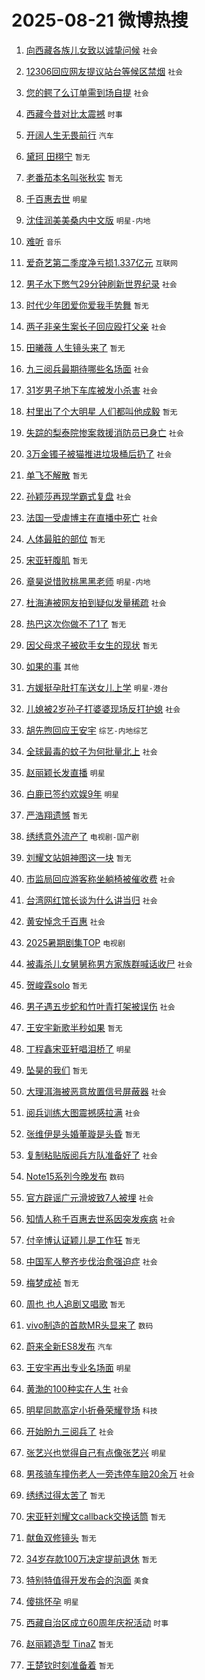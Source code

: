 # 2025-08-21 微博热搜 
1. [向西藏各族儿女致以诚挚问候](https://m.weibo.cn/search?containerid=100103type%3D1%26t%3D10%26q%3D%23%E5%90%91%E8%A5%BF%E8%97%8F%E5%90%84%E6%97%8F%E5%84%BF%E5%A5%B3%E8%87%B4%E4%BB%A5%E8%AF%9A%E6%8C%9A%E9%97%AE%E5%80%99%23&stream_entry_id=51&isnewpage=1&extparam=seat%3D1%26pos%3D0%26filter_type%3Drealtimehot%26stream_entry_id%3D51%26c_type%3D51%26dgr%3D0%26q%3D%2523%25E5%2590%2591%25E8%25A5%25BF%25E8%2597%258F%25E5%2590%2584%25E6%2597%258F%25E5%2584%25BF%25E5%25A5%25B3%25E8%2587%25B4%25E4%25BB%25A5%25E8%25AF%259A%25E6%258C%259A%25E9%2597%25AE%25E5%2580%2599%2523%26cate%3D10103%26display_time%3D1755717342%26pre_seqid%3D17557173420300227986848) `社会` 

2. [12306回应网友提议站台等候区禁烟](https://m.weibo.cn/search?containerid=100103type%3D1%26t%3D10%26q%3D%2312306%E5%9B%9E%E5%BA%94%E7%BD%91%E5%8F%8B%E6%8F%90%E8%AE%AE%E7%AB%99%E5%8F%B0%E7%AD%89%E5%80%99%E5%8C%BA%E7%A6%81%E7%83%9F%23&stream_entry_id=31&isnewpage=1&extparam=seat%3D1%26filter_type%3Drealtimehot%26q%3D%252312306%25E5%259B%259E%25E5%25BA%2594%25E7%25BD%2591%25E5%258F%258B%25E6%258F%2590%25E8%25AE%25AE%25E7%25AB%2599%25E5%258F%25B0%25E7%25AD%2589%25E5%2580%2599%25E5%258C%25BA%25E7%25A6%2581%25E7%2583%259F%2523%26c_type%3D31%26dgr%3D0%26cate%3D5001%26band_rank%3D1%26stream_entry_id%3D31%26flag%3D0%26lcate%3D5001%26realpos%3D1%26pos%3D0%26display_time%3D1755717342%26pre_seqid%3D17557173420300227986848) `社会` 

3. [您的鳄了么订单需到场自提](https://m.weibo.cn/search?containerid=100103type%3D1%26t%3D10%26q%3D%23%E6%82%A8%E7%9A%84%E9%B3%84%E4%BA%86%E4%B9%88%E8%AE%A2%E5%8D%95%E9%9C%80%E5%88%B0%E5%9C%BA%E8%87%AA%E6%8F%90%23&stream_entry_id=31&isnewpage=1&extparam=seat%3D1%26filter_type%3Drealtimehot%26q%3D%2523%25E6%2582%25A8%25E7%259A%2584%25E9%25B3%2584%25E4%25BA%2586%25E4%25B9%2588%25E8%25AE%25A2%25E5%258D%2595%25E9%259C%2580%25E5%2588%25B0%25E5%259C%25BA%25E8%2587%25AA%25E6%258F%2590%2523%26c_type%3D31%26dgr%3D0%26cate%3D5001%26band_rank%3D2%26stream_entry_id%3D31%26flag%3D0%26lcate%3D5001%26realpos%3D2%26pos%3D1%26display_time%3D1755717342%26pre_seqid%3D17557173420300227986848) `社会` 

4. [西藏今昔对比太震撼](https://m.weibo.cn/search?containerid=100103type%3D1%26t%3D10%26q%3D%23%E8%A5%BF%E8%97%8F%E4%BB%8A%E6%98%94%E5%AF%B9%E6%AF%94%E5%A4%AA%E9%9C%87%E6%92%BC%23&stream_entry_id=31&isnewpage=1&extparam=seat%3D1%26filter_type%3Drealtimehot%26q%3D%2523%25E8%25A5%25BF%25E8%2597%258F%25E4%25BB%258A%25E6%2598%2594%25E5%25AF%25B9%25E6%25AF%2594%25E5%25A4%25AA%25E9%259C%2587%25E6%2592%25BC%2523%26c_type%3D31%26dgr%3D0%26cate%3D5001%26band_rank%3D3%26stream_entry_id%3D31%26flag%3D0%26lcate%3D5001%26realpos%3D3%26pos%3D2%26display_time%3D1755717342%26pre_seqid%3D17557173420300227986848) `时事` 

5. [开阔人生无畏前行](https://m.weibo.cn/search?containerid=100103type%3D1%26t%3D10%26q%3D%23%E5%BC%80%E9%98%94%E4%BA%BA%E7%94%9F%E6%97%A0%E7%95%8F%E5%89%8D%E8%A1%8C%23&stream_entry_id=31&isnewpage=1&extparam=seat%3D1%26filter_type%3Drealtimehot%26q%3D%2523%25E5%25BC%2580%25E9%2598%2594%25E4%25BA%25BA%25E7%2594%259F%25E6%2597%25A0%25E7%2595%258F%25E5%2589%258D%25E8%25A1%258C%2523%26c_type%3D31%26dgr%3D0%26adid%3D297500%26cate%3D5001%26band_rank%3D4%26stream_entry_id%3D31%26pos%3D3%26is_ad_pos%3D1%26topic_ad%3D1%26lcate%3D5001%26display_time%3D1755717342%26pre_seqid%3D17557173420300227986848) `汽车` 

6. [黛珂 田栩宁](https://m.weibo.cn/search?containerid=100103type%3D1%26t%3D10%26q%3D%E9%BB%9B%E7%8F%82+%E7%94%B0%E6%A0%A9%E5%AE%81&stream_entry_id=31&isnewpage=1&extparam=seat%3D1%26filter_type%3Drealtimehot%26q%3D%25E9%25BB%259B%25E7%258F%2582%2520%25E7%2594%25B0%25E6%25A0%25A9%25E5%25AE%2581%26c_type%3D31%26dgr%3D0%26cate%3D5001%26band_rank%3D4%26stream_entry_id%3D31%26flag%3D16%26lcate%3D5001%26realpos%3D4%26pos%3D4%26display_time%3D1755717342%26pre_seqid%3D17557173420300227986848) `暂无` 

7. [老番茄本名叫张秋实](https://m.weibo.cn/search?containerid=100103type%3D1%26t%3D10%26q%3D%E8%80%81%E7%95%AA%E8%8C%84%E6%9C%AC%E5%90%8D%E5%8F%AB%E5%BC%A0%E7%A7%8B%E5%AE%9E&stream_entry_id=31&isnewpage=1&extparam=seat%3D1%26filter_type%3Drealtimehot%26q%3D%25E8%2580%2581%25E7%2595%25AA%25E8%258C%2584%25E6%259C%25AC%25E5%2590%258D%25E5%258F%25AB%25E5%25BC%25A0%25E7%25A7%258B%25E5%25AE%259E%26c_type%3D31%26dgr%3D0%26cate%3D5001%26band_rank%3D5%26stream_entry_id%3D31%26flag%3D0%26lcate%3D5001%26realpos%3D5%26pos%3D5%26display_time%3D1755717342%26pre_seqid%3D17557173420300227986848) `暂无` 

8. [千百惠去世](https://m.weibo.cn/search?containerid=100103type%3D1%26t%3D10%26q%3D%23%E5%8D%83%E7%99%BE%E6%83%A0%E5%8E%BB%E4%B8%96%23&stream_entry_id=31&isnewpage=1&extparam=seat%3D1%26filter_type%3Drealtimehot%26q%3D%2523%25E5%258D%2583%25E7%2599%25BE%25E6%2583%25A0%25E5%258E%25BB%25E4%25B8%2596%2523%26c_type%3D31%26dgr%3D0%26cate%3D5001%26band_rank%3D6%26stream_entry_id%3D31%26flag%3D2%26lcate%3D5001%26realpos%3D6%26pos%3D6%26display_time%3D1755717342%26pre_seqid%3D17557173420300227986848) `明星` 

9. [沈佳润美美桑内中文版](https://m.weibo.cn/search?containerid=100103type%3D1%26t%3D10%26q%3D%23%E6%B2%88%E4%BD%B3%E6%B6%A6%E7%BE%8E%E7%BE%8E%E6%A1%91%E5%86%85%E4%B8%AD%E6%96%87%E7%89%88%23&stream_entry_id=31&isnewpage=1&extparam=seat%3D1%26filter_type%3Drealtimehot%26q%3D%2523%25E6%25B2%2588%25E4%25BD%25B3%25E6%25B6%25A6%25E7%25BE%258E%25E7%25BE%258E%25E6%25A1%2591%25E5%2586%2585%25E4%25B8%25AD%25E6%2596%2587%25E7%2589%2588%2523%26c_type%3D31%26dgr%3D0%26cate%3D5001%26band_rank%3D7%26stream_entry_id%3D31%26flag%3D0%26lcate%3D5001%26realpos%3D7%26pos%3D7%26display_time%3D1755717342%26pre_seqid%3D17557173420300227986848) `明星-内地` 

10. [难听](https://m.weibo.cn/search?containerid=100103type%3D1%26t%3D10%26q%3D%E9%9A%BE%E5%90%AC&stream_entry_id=31&isnewpage=1&extparam=seat%3D1%26filter_type%3Drealtimehot%26q%3D%25E9%259A%25BE%25E5%2590%25AC%26c_type%3D31%26dgr%3D0%26cate%3D5001%26band_rank%3D8%26stream_entry_id%3D31%26flag%3D2%26lcate%3D5001%26realpos%3D8%26pos%3D8%26display_time%3D1755717342%26pre_seqid%3D17557173420300227986848) `音乐` 

11. [爱奇艺第二季度净亏损1.337亿元](https://m.weibo.cn/search?containerid=100103type%3D1%26t%3D10%26q%3D%23%E7%88%B1%E5%A5%87%E8%89%BA%E7%AC%AC%E4%BA%8C%E5%AD%A3%E5%BA%A6%E5%87%80%E4%BA%8F%E6%8D%9F1.337%E4%BA%BF%E5%85%83%23&stream_entry_id=31&isnewpage=1&extparam=seat%3D1%26filter_type%3Drealtimehot%26q%3D%2523%25E7%2588%25B1%25E5%25A5%2587%25E8%2589%25BA%25E7%25AC%25AC%25E4%25BA%258C%25E5%25AD%25A3%25E5%25BA%25A6%25E5%2587%2580%25E4%25BA%258F%25E6%258D%259F1.337%25E4%25BA%25BF%25E5%2585%2583%2523%26c_type%3D31%26dgr%3D0%26cate%3D5001%26band_rank%3D9%26stream_entry_id%3D31%26flag%3D0%26lcate%3D5001%26realpos%3D9%26pos%3D9%26display_time%3D1755717342%26pre_seqid%3D17557173420300227986848) `互联网` 

12. [男子水下憋气29分钟刷新世界纪录](https://m.weibo.cn/search?containerid=100103type%3D1%26t%3D10%26q%3D%23%E7%94%B7%E5%AD%90%E6%B0%B4%E4%B8%8B%E6%86%8B%E6%B0%9429%E5%88%86%E9%92%9F%E5%88%B7%E6%96%B0%E4%B8%96%E7%95%8C%E7%BA%AA%E5%BD%95%23&stream_entry_id=31&isnewpage=1&extparam=seat%3D1%26filter_type%3Drealtimehot%26q%3D%2523%25E7%2594%25B7%25E5%25AD%2590%25E6%25B0%25B4%25E4%25B8%258B%25E6%2586%258B%25E6%25B0%259429%25E5%2588%2586%25E9%2592%259F%25E5%2588%25B7%25E6%2596%25B0%25E4%25B8%2596%25E7%2595%258C%25E7%25BA%25AA%25E5%25BD%2595%2523%26c_type%3D31%26dgr%3D0%26cate%3D5001%26band_rank%3D10%26stream_entry_id%3D31%26flag%3D0%26lcate%3D5001%26realpos%3D10%26pos%3D10%26display_time%3D1755717342%26pre_seqid%3D17557173420300227986848) `社会` 

13. [时代少年团爱你爱我手势舞](https://m.weibo.cn/search?containerid=100103type%3D1%26t%3D10%26q%3D%23%E6%97%B6%E4%BB%A3%E5%B0%91%E5%B9%B4%E5%9B%A2%E7%88%B1%E4%BD%A0%E7%88%B1%E6%88%91%E6%89%8B%E5%8A%BF%E8%88%9E%23&stream_entry_id=31&isnewpage=1&extparam=seat%3D1%26filter_type%3Drealtimehot%26q%3D%2523%25E6%2597%25B6%25E4%25BB%25A3%25E5%25B0%2591%25E5%25B9%25B4%25E5%259B%25A2%25E7%2588%25B1%25E4%25BD%25A0%25E7%2588%25B1%25E6%2588%2591%25E6%2589%258B%25E5%258A%25BF%25E8%2588%259E%2523%26c_type%3D31%26dgr%3D0%26cate%3D5001%26band_rank%3D11%26stream_entry_id%3D31%26flag%3D0%26lcate%3D5001%26realpos%3D11%26pos%3D11%26display_time%3D1755717342%26pre_seqid%3D17557173420300227986848) `暂无` 

14. [两子非亲生案长子回应殴打父亲](https://m.weibo.cn/search?containerid=100103type%3D1%26t%3D10%26q%3D%23%E4%B8%A4%E5%AD%90%E9%9D%9E%E4%BA%B2%E7%94%9F%E6%A1%88%E9%95%BF%E5%AD%90%E5%9B%9E%E5%BA%94%E6%AE%B4%E6%89%93%E7%88%B6%E4%BA%B2%23&stream_entry_id=31&isnewpage=1&extparam=seat%3D1%26filter_type%3Drealtimehot%26q%3D%2523%25E4%25B8%25A4%25E5%25AD%2590%25E9%259D%259E%25E4%25BA%25B2%25E7%2594%259F%25E6%25A1%2588%25E9%2595%25BF%25E5%25AD%2590%25E5%259B%259E%25E5%25BA%2594%25E6%25AE%25B4%25E6%2589%2593%25E7%2588%25B6%25E4%25BA%25B2%2523%26c_type%3D31%26dgr%3D0%26cate%3D5001%26band_rank%3D12%26stream_entry_id%3D31%26flag%3D0%26lcate%3D5001%26realpos%3D12%26pos%3D12%26display_time%3D1755717342%26pre_seqid%3D17557173420300227986848) `社会` 

15. [田曦薇 人生镜头来了](https://m.weibo.cn/search?containerid=100103type%3D1%26t%3D10%26q%3D%E7%94%B0%E6%9B%A6%E8%96%87+%E4%BA%BA%E7%94%9F%E9%95%9C%E5%A4%B4%E6%9D%A5%E4%BA%86&stream_entry_id=31&isnewpage=1&extparam=seat%3D1%26filter_type%3Drealtimehot%26q%3D%25E7%2594%25B0%25E6%259B%25A6%25E8%2596%2587%2520%25E4%25BA%25BA%25E7%2594%259F%25E9%2595%259C%25E5%25A4%25B4%25E6%259D%25A5%25E4%25BA%2586%26c_type%3D31%26dgr%3D0%26cate%3D5001%26band_rank%3D13%26stream_entry_id%3D31%26flag%3D0%26lcate%3D5001%26realpos%3D13%26pos%3D13%26display_time%3D1755717342%26pre_seqid%3D17557173420300227986848) `暂无` 

16. [九三阅兵最期待哪些名场面](https://m.weibo.cn/search?containerid=100103type%3D1%26t%3D10%26q%3D%23%E4%B9%9D%E4%B8%89%E9%98%85%E5%85%B5%E6%9C%80%E6%9C%9F%E5%BE%85%E5%93%AA%E4%BA%9B%E5%90%8D%E5%9C%BA%E9%9D%A2%23&stream_entry_id=31&isnewpage=1&extparam=seat%3D1%26filter_type%3Drealtimehot%26q%3D%2523%25E4%25B9%259D%25E4%25B8%2589%25E9%2598%2585%25E5%2585%25B5%25E6%259C%2580%25E6%259C%259F%25E5%25BE%2585%25E5%2593%25AA%25E4%25BA%259B%25E5%2590%258D%25E5%259C%25BA%25E9%259D%25A2%2523%26c_type%3D31%26dgr%3D0%26cate%3D5001%26band_rank%3D14%26stream_entry_id%3D31%26flag%3D1%26lcate%3D5001%26realpos%3D14%26pos%3D14%26display_time%3D1755717342%26pre_seqid%3D17557173420300227986848) `社会` 

17. [31岁男子地下车库被发小杀害](https://m.weibo.cn/search?containerid=100103type%3D1%26t%3D10%26q%3D%2331%E5%B2%81%E7%94%B7%E5%AD%90%E5%9C%B0%E4%B8%8B%E8%BD%A6%E5%BA%93%E8%A2%AB%E5%8F%91%E5%B0%8F%E6%9D%80%E5%AE%B3%23&stream_entry_id=31&isnewpage=1&extparam=seat%3D1%26filter_type%3Drealtimehot%26q%3D%252331%25E5%25B2%2581%25E7%2594%25B7%25E5%25AD%2590%25E5%259C%25B0%25E4%25B8%258B%25E8%25BD%25A6%25E5%25BA%2593%25E8%25A2%25AB%25E5%258F%2591%25E5%25B0%258F%25E6%259D%2580%25E5%25AE%25B3%2523%26c_type%3D31%26dgr%3D0%26cate%3D5001%26band_rank%3D15%26stream_entry_id%3D31%26flag%3D0%26lcate%3D5001%26realpos%3D15%26pos%3D15%26display_time%3D1755717342%26pre_seqid%3D17557173420300227986848) `社会` 

18. [村里出了个大明星 人们都叫他成毅](https://m.weibo.cn/search?containerid=100103type%3D1%26t%3D10%26q%3D%E6%9D%91%E9%87%8C%E5%87%BA%E4%BA%86%E4%B8%AA%E5%A4%A7%E6%98%8E%E6%98%9F+%E4%BA%BA%E4%BB%AC%E9%83%BD%E5%8F%AB%E4%BB%96%E6%88%90%E6%AF%85&stream_entry_id=31&isnewpage=1&extparam=seat%3D1%26filter_type%3Drealtimehot%26q%3D%25E6%259D%2591%25E9%2587%258C%25E5%2587%25BA%25E4%25BA%2586%25E4%25B8%25AA%25E5%25A4%25A7%25E6%2598%258E%25E6%2598%259F%2520%25E4%25BA%25BA%25E4%25BB%25AC%25E9%2583%25BD%25E5%258F%25AB%25E4%25BB%2596%25E6%2588%2590%25E6%25AF%2585%26c_type%3D31%26dgr%3D0%26cate%3D5001%26band_rank%3D16%26stream_entry_id%3D31%26flag%3D0%26lcate%3D5001%26realpos%3D16%26pos%3D16%26display_time%3D1755717342%26pre_seqid%3D17557173420300227986848) `暂无` 

19. [失踪的梨泰院惨案救援消防员已身亡](https://m.weibo.cn/search?containerid=100103type%3D1%26t%3D10%26q%3D%23%E5%A4%B1%E8%B8%AA%E7%9A%84%E6%A2%A8%E6%B3%B0%E9%99%A2%E6%83%A8%E6%A1%88%E6%95%91%E6%8F%B4%E6%B6%88%E9%98%B2%E5%91%98%E5%B7%B2%E8%BA%AB%E4%BA%A1%23&stream_entry_id=31&isnewpage=1&extparam=seat%3D1%26filter_type%3Drealtimehot%26q%3D%2523%25E5%25A4%25B1%25E8%25B8%25AA%25E7%259A%2584%25E6%25A2%25A8%25E6%25B3%25B0%25E9%2599%25A2%25E6%2583%25A8%25E6%25A1%2588%25E6%2595%2591%25E6%258F%25B4%25E6%25B6%2588%25E9%2598%25B2%25E5%2591%2598%25E5%25B7%25B2%25E8%25BA%25AB%25E4%25BA%25A1%2523%26c_type%3D31%26dgr%3D0%26cate%3D5001%26band_rank%3D17%26stream_entry_id%3D31%26flag%3D0%26lcate%3D5001%26realpos%3D17%26pos%3D17%26display_time%3D1755717342%26pre_seqid%3D17557173420300227986848) `社会` 

20. [3万金镯子被猫推进垃圾桶后扔了](https://m.weibo.cn/search?containerid=100103type%3D1%26t%3D10%26q%3D%233%E4%B8%87%E9%87%91%E9%95%AF%E5%AD%90%E8%A2%AB%E7%8C%AB%E6%8E%A8%E8%BF%9B%E5%9E%83%E5%9C%BE%E6%A1%B6%E5%90%8E%E6%89%94%E4%BA%86%23&stream_entry_id=31&isnewpage=1&extparam=seat%3D1%26filter_type%3Drealtimehot%26q%3D%25233%25E4%25B8%2587%25E9%2587%2591%25E9%2595%25AF%25E5%25AD%2590%25E8%25A2%25AB%25E7%258C%25AB%25E6%258E%25A8%25E8%25BF%259B%25E5%259E%2583%25E5%259C%25BE%25E6%25A1%25B6%25E5%2590%258E%25E6%2589%2594%25E4%25BA%2586%2523%26c_type%3D31%26dgr%3D0%26cate%3D5001%26band_rank%3D18%26stream_entry_id%3D31%26flag%3D0%26lcate%3D5001%26realpos%3D18%26pos%3D18%26display_time%3D1755717342%26pre_seqid%3D17557173420300227986848) `社会` 

21. [单飞不解散](https://m.weibo.cn/search?containerid=100103type%3D1%26t%3D10%26q%3D%23%E5%8D%95%E9%A3%9E%E4%B8%8D%E8%A7%A3%E6%95%A3%23&stream_entry_id=31&isnewpage=1&extparam=seat%3D1%26filter_type%3Drealtimehot%26q%3D%2523%25E5%258D%2595%25E9%25A3%259E%25E4%25B8%258D%25E8%25A7%25A3%25E6%2595%25A3%2523%26c_type%3D31%26dgr%3D0%26cate%3D5001%26band_rank%3D19%26stream_entry_id%3D31%26flag%3D0%26lcate%3D5001%26realpos%3D19%26pos%3D19%26display_time%3D1755717342%26pre_seqid%3D17557173420300227986848) `暂无` 

22. [孙颖莎再现学霸式复盘](https://m.weibo.cn/search?containerid=100103type%3D1%26t%3D10%26q%3D%23%E5%AD%99%E9%A2%96%E8%8E%8E%E5%86%8D%E7%8E%B0%E5%AD%A6%E9%9C%B8%E5%BC%8F%E5%A4%8D%E7%9B%98%23&stream_entry_id=31&isnewpage=1&extparam=seat%3D1%26filter_type%3Drealtimehot%26q%3D%2523%25E5%25AD%2599%25E9%25A2%2596%25E8%258E%258E%25E5%2586%258D%25E7%258E%25B0%25E5%25AD%25A6%25E9%259C%25B8%25E5%25BC%258F%25E5%25A4%258D%25E7%259B%2598%2523%26c_type%3D31%26dgr%3D0%26cate%3D5001%26band_rank%3D20%26stream_entry_id%3D31%26flag%3D0%26lcate%3D5001%26realpos%3D20%26pos%3D20%26display_time%3D1755717342%26pre_seqid%3D17557173420300227986848) `社会` 

23. [法国一受虐博主在直播中死亡](https://m.weibo.cn/search?containerid=100103type%3D1%26t%3D10%26q%3D%23%E6%B3%95%E5%9B%BD%E4%B8%80%E5%8F%97%E8%99%90%E5%8D%9A%E4%B8%BB%E5%9C%A8%E7%9B%B4%E6%92%AD%E4%B8%AD%E6%AD%BB%E4%BA%A1%23&stream_entry_id=31&isnewpage=1&extparam=seat%3D1%26filter_type%3Drealtimehot%26q%3D%2523%25E6%25B3%2595%25E5%259B%25BD%25E4%25B8%2580%25E5%258F%2597%25E8%2599%2590%25E5%258D%259A%25E4%25B8%25BB%25E5%259C%25A8%25E7%259B%25B4%25E6%2592%25AD%25E4%25B8%25AD%25E6%25AD%25BB%25E4%25BA%25A1%2523%26c_type%3D31%26dgr%3D0%26cate%3D5001%26band_rank%3D21%26stream_entry_id%3D31%26flag%3D0%26lcate%3D5001%26realpos%3D21%26pos%3D21%26display_time%3D1755717342%26pre_seqid%3D17557173420300227986848) `社会` 

24. [人体最脏的部位](https://m.weibo.cn/search?containerid=100103type%3D1%26t%3D10%26q%3D%E4%BA%BA%E4%BD%93%E6%9C%80%E8%84%8F%E7%9A%84%E9%83%A8%E4%BD%8D&stream_entry_id=31&isnewpage=1&extparam=seat%3D1%26filter_type%3Drealtimehot%26q%3D%25E4%25BA%25BA%25E4%25BD%2593%25E6%259C%2580%25E8%2584%258F%25E7%259A%2584%25E9%2583%25A8%25E4%25BD%258D%26c_type%3D31%26dgr%3D0%26cate%3D5001%26band_rank%3D22%26stream_entry_id%3D31%26flag%3D0%26lcate%3D5001%26realpos%3D22%26pos%3D22%26display_time%3D1755717342%26pre_seqid%3D17557173420300227986848) `暂无` 

25. [宋亚轩腹肌](https://m.weibo.cn/search?containerid=100103type%3D1%26t%3D10%26q%3D%23%E5%AE%8B%E4%BA%9A%E8%BD%A9%E8%85%B9%E8%82%8C%23&stream_entry_id=31&isnewpage=1&extparam=seat%3D1%26filter_type%3Drealtimehot%26q%3D%2523%25E5%25AE%258B%25E4%25BA%259A%25E8%25BD%25A9%25E8%2585%25B9%25E8%2582%258C%2523%26c_type%3D31%26dgr%3D0%26cate%3D5001%26band_rank%3D23%26stream_entry_id%3D31%26flag%3D0%26lcate%3D5001%26realpos%3D23%26pos%3D23%26display_time%3D1755717342%26pre_seqid%3D17557173420300227986848) `暂无` 

26. [章昊说惜败桃黑黑老师](https://m.weibo.cn/search?containerid=100103type%3D1%26t%3D10%26q%3D%23%E7%AB%A0%E6%98%8A%E8%AF%B4%E6%83%9C%E8%B4%A5%E6%A1%83%E9%BB%91%E9%BB%91%E8%80%81%E5%B8%88%23&stream_entry_id=31&isnewpage=1&extparam=seat%3D1%26filter_type%3Drealtimehot%26q%3D%2523%25E7%25AB%25A0%25E6%2598%258A%25E8%25AF%25B4%25E6%2583%259C%25E8%25B4%25A5%25E6%25A1%2583%25E9%25BB%2591%25E9%25BB%2591%25E8%2580%2581%25E5%25B8%2588%2523%26c_type%3D31%26dgr%3D0%26cate%3D5001%26band_rank%3D24%26stream_entry_id%3D31%26flag%3D0%26lcate%3D5001%26realpos%3D24%26pos%3D24%26display_time%3D1755717342%26pre_seqid%3D17557173420300227986848) `明星-内地` 

27. [杜海涛被网友拍到疑似发量稀疏](https://m.weibo.cn/search?containerid=100103type%3D1%26t%3D10%26q%3D%23%E6%9D%9C%E6%B5%B7%E6%B6%9B%E8%A2%AB%E7%BD%91%E5%8F%8B%E6%8B%8D%E5%88%B0%E7%96%91%E4%BC%BC%E5%8F%91%E9%87%8F%E7%A8%80%E7%96%8F%23&stream_entry_id=31&isnewpage=1&extparam=seat%3D1%26filter_type%3Drealtimehot%26q%3D%2523%25E6%259D%259C%25E6%25B5%25B7%25E6%25B6%259B%25E8%25A2%25AB%25E7%25BD%2591%25E5%258F%258B%25E6%258B%258D%25E5%2588%25B0%25E7%2596%2591%25E4%25BC%25BC%25E5%258F%2591%25E9%2587%258F%25E7%25A8%2580%25E7%2596%258F%2523%26c_type%3D31%26dgr%3D0%26cate%3D5001%26band_rank%3D25%26stream_entry_id%3D31%26flag%3D0%26lcate%3D5001%26realpos%3D25%26pos%3D25%26display_time%3D1755717342%26pre_seqid%3D17557173420300227986848) `社会` 

28. [热巴这次你做不了1了](https://m.weibo.cn/search?containerid=100103type%3D1%26t%3D10%26q%3D%E7%83%AD%E5%B7%B4%E8%BF%99%E6%AC%A1%E4%BD%A0%E5%81%9A%E4%B8%8D%E4%BA%861%E4%BA%86&stream_entry_id=31&isnewpage=1&extparam=seat%3D1%26filter_type%3Drealtimehot%26q%3D%25E7%2583%25AD%25E5%25B7%25B4%25E8%25BF%2599%25E6%25AC%25A1%25E4%25BD%25A0%25E5%2581%259A%25E4%25B8%258D%25E4%25BA%25861%25E4%25BA%2586%26c_type%3D31%26dgr%3D0%26cate%3D5001%26band_rank%3D26%26stream_entry_id%3D31%26flag%3D0%26lcate%3D5001%26realpos%3D26%26pos%3D26%26display_time%3D1755717342%26pre_seqid%3D17557173420300227986848) `暂无` 

29. [因父母求子被砍手女生的现状](https://m.weibo.cn/search?containerid=100103type%3D1%26t%3D10%26q%3D%E5%9B%A0%E7%88%B6%E6%AF%8D%E6%B1%82%E5%AD%90%E8%A2%AB%E7%A0%8D%E6%89%8B%E5%A5%B3%E7%94%9F%E7%9A%84%E7%8E%B0%E7%8A%B6&stream_entry_id=31&isnewpage=1&extparam=seat%3D1%26filter_type%3Drealtimehot%26q%3D%25E5%259B%25A0%25E7%2588%25B6%25E6%25AF%258D%25E6%25B1%2582%25E5%25AD%2590%25E8%25A2%25AB%25E7%25A0%258D%25E6%2589%258B%25E5%25A5%25B3%25E7%2594%259F%25E7%259A%2584%25E7%258E%25B0%25E7%258A%25B6%26c_type%3D31%26dgr%3D0%26cate%3D5001%26band_rank%3D27%26stream_entry_id%3D31%26flag%3D0%26lcate%3D5001%26realpos%3D27%26pos%3D27%26display_time%3D1755717342%26pre_seqid%3D17557173420300227986848) `暂无` 

30. [如果的事](https://m.weibo.cn/search?containerid=100103type%3D1%26t%3D10%26q%3D%E5%A6%82%E6%9E%9C%E7%9A%84%E4%BA%8B&stream_entry_id=31&isnewpage=1&extparam=seat%3D1%26filter_type%3Drealtimehot%26q%3D%25E5%25A6%2582%25E6%259E%259C%25E7%259A%2584%25E4%25BA%258B%26c_type%3D31%26dgr%3D0%26cate%3D5001%26band_rank%3D28%26stream_entry_id%3D31%26flag%3D0%26lcate%3D5001%26realpos%3D28%26pos%3D28%26display_time%3D1755717342%26pre_seqid%3D17557173420300227986848) `其他` 

31. [方媛挺孕肚打车送女儿上学](https://m.weibo.cn/search?containerid=100103type%3D1%26t%3D10%26q%3D%23%E6%96%B9%E5%AA%9B%E6%8C%BA%E5%AD%95%E8%82%9A%E6%89%93%E8%BD%A6%E9%80%81%E5%A5%B3%E5%84%BF%E4%B8%8A%E5%AD%A6%23&stream_entry_id=31&isnewpage=1&extparam=seat%3D1%26filter_type%3Drealtimehot%26q%3D%2523%25E6%2596%25B9%25E5%25AA%259B%25E6%258C%25BA%25E5%25AD%2595%25E8%2582%259A%25E6%2589%2593%25E8%25BD%25A6%25E9%2580%2581%25E5%25A5%25B3%25E5%2584%25BF%25E4%25B8%258A%25E5%25AD%25A6%2523%26c_type%3D31%26dgr%3D0%26cate%3D5001%26band_rank%3D29%26stream_entry_id%3D31%26flag%3D0%26lcate%3D5001%26realpos%3D29%26pos%3D29%26display_time%3D1755717342%26pre_seqid%3D17557173420300227986848) `明星-港台` 

32. [儿媳被2岁孙子打婆婆现场反打护媳](https://m.weibo.cn/search?containerid=100103type%3D1%26t%3D10%26q%3D%23%E5%84%BF%E5%AA%B3%E8%A2%AB2%E5%B2%81%E5%AD%99%E5%AD%90%E6%89%93%E5%A9%86%E5%A9%86%E7%8E%B0%E5%9C%BA%E5%8F%8D%E6%89%93%E6%8A%A4%E5%AA%B3%23&stream_entry_id=31&isnewpage=1&extparam=seat%3D1%26filter_type%3Drealtimehot%26q%3D%2523%25E5%2584%25BF%25E5%25AA%25B3%25E8%25A2%25AB2%25E5%25B2%2581%25E5%25AD%2599%25E5%25AD%2590%25E6%2589%2593%25E5%25A9%2586%25E5%25A9%2586%25E7%258E%25B0%25E5%259C%25BA%25E5%258F%258D%25E6%2589%2593%25E6%258A%25A4%25E5%25AA%25B3%2523%26c_type%3D31%26dgr%3D0%26cate%3D5001%26band_rank%3D30%26stream_entry_id%3D31%26flag%3D0%26lcate%3D5001%26realpos%3D30%26pos%3D30%26display_time%3D1755717342%26pre_seqid%3D17557173420300227986848) `社会` 

33. [胡先煦回应王安宇](https://m.weibo.cn/search?containerid=100103type%3D1%26t%3D10%26q%3D%23%E8%83%A1%E5%85%88%E7%85%A6%E5%9B%9E%E5%BA%94%E7%8E%8B%E5%AE%89%E5%AE%87%23&stream_entry_id=31&isnewpage=1&extparam=seat%3D1%26filter_type%3Drealtimehot%26q%3D%2523%25E8%2583%25A1%25E5%2585%2588%25E7%2585%25A6%25E5%259B%259E%25E5%25BA%2594%25E7%258E%258B%25E5%25AE%2589%25E5%25AE%2587%2523%26c_type%3D31%26dgr%3D0%26cate%3D5001%26band_rank%3D31%26stream_entry_id%3D31%26flag%3D0%26lcate%3D5001%26realpos%3D31%26pos%3D31%26display_time%3D1755717342%26pre_seqid%3D17557173420300227986848) `综艺-内地综艺` 

34. [全球最毒的蚊子为何批量北上](https://m.weibo.cn/search?containerid=100103type%3D1%26t%3D10%26q%3D%23%E5%85%A8%E7%90%83%E6%9C%80%E6%AF%92%E7%9A%84%E8%9A%8A%E5%AD%90%E4%B8%BA%E4%BD%95%E6%89%B9%E9%87%8F%E5%8C%97%E4%B8%8A%23&stream_entry_id=31&isnewpage=1&extparam=seat%3D1%26filter_type%3Drealtimehot%26q%3D%2523%25E5%2585%25A8%25E7%2590%2583%25E6%259C%2580%25E6%25AF%2592%25E7%259A%2584%25E8%259A%258A%25E5%25AD%2590%25E4%25B8%25BA%25E4%25BD%2595%25E6%2589%25B9%25E9%2587%258F%25E5%258C%2597%25E4%25B8%258A%2523%26c_type%3D31%26dgr%3D0%26cate%3D5001%26band_rank%3D32%26stream_entry_id%3D31%26flag%3D0%26lcate%3D5001%26realpos%3D32%26pos%3D32%26display_time%3D1755717342%26pre_seqid%3D17557173420300227986848) `社会` 

35. [赵丽颖长发直播](https://m.weibo.cn/search?containerid=100103type%3D1%26t%3D10%26q%3D%23%E8%B5%B5%E4%B8%BD%E9%A2%96%E9%95%BF%E5%8F%91%E7%9B%B4%E6%92%AD%23&stream_entry_id=31&isnewpage=1&extparam=seat%3D1%26filter_type%3Drealtimehot%26q%3D%2523%25E8%25B5%25B5%25E4%25B8%25BD%25E9%25A2%2596%25E9%2595%25BF%25E5%258F%2591%25E7%259B%25B4%25E6%2592%25AD%2523%26c_type%3D31%26dgr%3D0%26cate%3D5001%26band_rank%3D33%26stream_entry_id%3D31%26flag%3D0%26lcate%3D5001%26realpos%3D33%26pos%3D33%26display_time%3D1755717342%26pre_seqid%3D17557173420300227986848) `明星` 

36. [白鹿已签约欢娱9年](https://m.weibo.cn/search?containerid=100103type%3D1%26t%3D10%26q%3D%23%E7%99%BD%E9%B9%BF%E5%B7%B2%E7%AD%BE%E7%BA%A6%E6%AC%A2%E5%A8%B19%E5%B9%B4%23&stream_entry_id=31&isnewpage=1&extparam=seat%3D1%26filter_type%3Drealtimehot%26q%3D%2523%25E7%2599%25BD%25E9%25B9%25BF%25E5%25B7%25B2%25E7%25AD%25BE%25E7%25BA%25A6%25E6%25AC%25A2%25E5%25A8%25B19%25E5%25B9%25B4%2523%26c_type%3D31%26dgr%3D0%26cate%3D5001%26band_rank%3D34%26stream_entry_id%3D31%26flag%3D0%26lcate%3D5001%26realpos%3D34%26pos%3D34%26display_time%3D1755717342%26pre_seqid%3D17557173420300227986848) `明星` 

37. [严浩翔遗憾](https://m.weibo.cn/search?containerid=100103type%3D1%26t%3D10%26q%3D%E4%B8%A5%E6%B5%A9%E7%BF%94%E9%81%97%E6%86%BE&stream_entry_id=31&isnewpage=1&extparam=seat%3D1%26filter_type%3Drealtimehot%26q%3D%25E4%25B8%25A5%25E6%25B5%25A9%25E7%25BF%2594%25E9%2581%2597%25E6%2586%25BE%26c_type%3D31%26dgr%3D0%26cate%3D5001%26band_rank%3D35%26stream_entry_id%3D31%26flag%3D0%26lcate%3D5001%26realpos%3D35%26pos%3D35%26display_time%3D1755717342%26pre_seqid%3D17557173420300227986848) `暂无` 

38. [绣绣意外流产了](https://m.weibo.cn/search?containerid=100103type%3D1%26t%3D10%26q%3D%23%E7%BB%A3%E7%BB%A3%E6%84%8F%E5%A4%96%E6%B5%81%E4%BA%A7%E4%BA%86%23&stream_entry_id=31&isnewpage=1&extparam=seat%3D1%26filter_type%3Drealtimehot%26q%3D%2523%25E7%25BB%25A3%25E7%25BB%25A3%25E6%2584%258F%25E5%25A4%2596%25E6%25B5%2581%25E4%25BA%25A7%25E4%25BA%2586%2523%26c_type%3D31%26dgr%3D0%26cate%3D5001%26band_rank%3D36%26stream_entry_id%3D31%26flag%3D0%26lcate%3D5001%26realpos%3D36%26pos%3D36%26display_time%3D1755717342%26pre_seqid%3D17557173420300227986848) `电视剧-国产剧` 

39. [刘耀文站姐神图这一块](https://m.weibo.cn/search?containerid=100103type%3D1%26t%3D10%26q%3D%E5%88%98%E8%80%80%E6%96%87%E7%AB%99%E5%A7%90%E7%A5%9E%E5%9B%BE%E8%BF%99%E4%B8%80%E5%9D%97&stream_entry_id=31&isnewpage=1&extparam=seat%3D1%26filter_type%3Drealtimehot%26q%3D%25E5%2588%2598%25E8%2580%2580%25E6%2596%2587%25E7%25AB%2599%25E5%25A7%2590%25E7%25A5%259E%25E5%259B%25BE%25E8%25BF%2599%25E4%25B8%2580%25E5%259D%2597%26c_type%3D31%26dgr%3D0%26cate%3D5001%26band_rank%3D37%26stream_entry_id%3D31%26flag%3D0%26lcate%3D5001%26realpos%3D37%26pos%3D37%26display_time%3D1755717342%26pre_seqid%3D17557173420300227986848) `暂无` 

40. [市监局回应游客称坐躺椅被催收费](https://m.weibo.cn/search?containerid=100103type%3D1%26t%3D10%26q%3D%23%E5%B8%82%E7%9B%91%E5%B1%80%E5%9B%9E%E5%BA%94%E6%B8%B8%E5%AE%A2%E7%A7%B0%E5%9D%90%E8%BA%BA%E6%A4%85%E8%A2%AB%E5%82%AC%E6%94%B6%E8%B4%B9%23&stream_entry_id=31&isnewpage=1&extparam=seat%3D1%26filter_type%3Drealtimehot%26q%3D%2523%25E5%25B8%2582%25E7%259B%2591%25E5%25B1%2580%25E5%259B%259E%25E5%25BA%2594%25E6%25B8%25B8%25E5%25AE%25A2%25E7%25A7%25B0%25E5%259D%2590%25E8%25BA%25BA%25E6%25A4%2585%25E8%25A2%25AB%25E5%2582%25AC%25E6%2594%25B6%25E8%25B4%25B9%2523%26c_type%3D31%26dgr%3D0%26cate%3D5001%26band_rank%3D38%26stream_entry_id%3D31%26flag%3D0%26lcate%3D5001%26realpos%3D38%26pos%3D38%26display_time%3D1755717342%26pre_seqid%3D17557173420300227986848) `社会` 

41. [台湾网红馆长谈为什么讲当归](https://m.weibo.cn/search?containerid=100103type%3D1%26t%3D10%26q%3D%23%E5%8F%B0%E6%B9%BE%E7%BD%91%E7%BA%A2%E9%A6%86%E9%95%BF%E8%B0%88%E4%B8%BA%E4%BB%80%E4%B9%88%E8%AE%B2%E5%BD%93%E5%BD%92%23&stream_entry_id=31&isnewpage=1&extparam=seat%3D1%26filter_type%3Drealtimehot%26q%3D%2523%25E5%258F%25B0%25E6%25B9%25BE%25E7%25BD%2591%25E7%25BA%25A2%25E9%25A6%2586%25E9%2595%25BF%25E8%25B0%2588%25E4%25B8%25BA%25E4%25BB%2580%25E4%25B9%2588%25E8%25AE%25B2%25E5%25BD%2593%25E5%25BD%2592%2523%26c_type%3D31%26dgr%3D0%26cate%3D5001%26band_rank%3D39%26stream_entry_id%3D31%26flag%3D0%26lcate%3D5001%26realpos%3D39%26pos%3D39%26display_time%3D1755717342%26pre_seqid%3D17557173420300227986848) `社会` 

42. [黄安悼念千百惠](https://m.weibo.cn/search?containerid=100103type%3D1%26t%3D10%26q%3D%23%E9%BB%84%E5%AE%89%E6%82%BC%E5%BF%B5%E5%8D%83%E7%99%BE%E6%83%A0%23&stream_entry_id=31&isnewpage=1&extparam=seat%3D1%26filter_type%3Drealtimehot%26q%3D%2523%25E9%25BB%2584%25E5%25AE%2589%25E6%2582%25BC%25E5%25BF%25B5%25E5%258D%2583%25E7%2599%25BE%25E6%2583%25A0%2523%26c_type%3D31%26dgr%3D0%26cate%3D5001%26band_rank%3D40%26stream_entry_id%3D31%26flag%3D1%26lcate%3D5001%26realpos%3D40%26pos%3D40%26display_time%3D1755717342%26pre_seqid%3D17557173420300227986848) `社会` 

43. [2025暑期剧集TOP](https://m.weibo.cn/search?containerid=100103type%3D1%26t%3D10%26q%3D%232025%E6%9A%91%E6%9C%9F%E5%89%A7%E9%9B%86TOP%23&stream_entry_id=31&isnewpage=1&extparam=seat%3D1%26filter_type%3Drealtimehot%26q%3D%25232025%25E6%259A%2591%25E6%259C%259F%25E5%2589%25A7%25E9%259B%2586TOP%2523%26c_type%3D31%26dgr%3D0%26cate%3D5001%26band_rank%3D41%26stream_entry_id%3D31%26flag%3D1%26lcate%3D5001%26realpos%3D41%26pos%3D41%26display_time%3D1755717342%26pre_seqid%3D17557173420300227986848) `电视剧` 

44. [被毒杀儿女舅舅称男方家族群喊话收尸](https://m.weibo.cn/search?containerid=100103type%3D1%26t%3D10%26q%3D%23%E8%A2%AB%E6%AF%92%E6%9D%80%E5%84%BF%E5%A5%B3%E8%88%85%E8%88%85%E7%A7%B0%E7%94%B7%E6%96%B9%E5%AE%B6%E6%97%8F%E7%BE%A4%E5%96%8A%E8%AF%9D%E6%94%B6%E5%B0%B8%23&stream_entry_id=31&isnewpage=1&extparam=seat%3D1%26filter_type%3Drealtimehot%26q%3D%2523%25E8%25A2%25AB%25E6%25AF%2592%25E6%259D%2580%25E5%2584%25BF%25E5%25A5%25B3%25E8%2588%2585%25E8%2588%2585%25E7%25A7%25B0%25E7%2594%25B7%25E6%2596%25B9%25E5%25AE%25B6%25E6%2597%258F%25E7%25BE%25A4%25E5%2596%258A%25E8%25AF%259D%25E6%2594%25B6%25E5%25B0%25B8%2523%26c_type%3D31%26dgr%3D0%26cate%3D5001%26band_rank%3D42%26stream_entry_id%3D31%26flag%3D0%26lcate%3D5001%26realpos%3D42%26pos%3D42%26display_time%3D1755717342%26pre_seqid%3D17557173420300227986848) `社会` 

45. [贺峻霖solo](https://m.weibo.cn/search?containerid=100103type%3D1%26t%3D10%26q%3D%E8%B4%BA%E5%B3%BB%E9%9C%96solo&stream_entry_id=31&isnewpage=1&extparam=seat%3D1%26filter_type%3Drealtimehot%26q%3D%25E8%25B4%25BA%25E5%25B3%25BB%25E9%259C%2596solo%26c_type%3D31%26dgr%3D0%26cate%3D5001%26band_rank%3D43%26stream_entry_id%3D31%26flag%3D0%26lcate%3D5001%26realpos%3D43%26pos%3D43%26display_time%3D1755717342%26pre_seqid%3D17557173420300227986848) `暂无` 

46. [男子遇五步蛇和竹叶青打架被误伤](https://m.weibo.cn/search?containerid=100103type%3D1%26t%3D10%26q%3D%23%E7%94%B7%E5%AD%90%E9%81%87%E4%BA%94%E6%AD%A5%E8%9B%87%E5%92%8C%E7%AB%B9%E5%8F%B6%E9%9D%92%E6%89%93%E6%9E%B6%E8%A2%AB%E8%AF%AF%E4%BC%A4%23&stream_entry_id=31&isnewpage=1&extparam=seat%3D1%26filter_type%3Drealtimehot%26q%3D%2523%25E7%2594%25B7%25E5%25AD%2590%25E9%2581%2587%25E4%25BA%2594%25E6%25AD%25A5%25E8%259B%2587%25E5%2592%258C%25E7%25AB%25B9%25E5%258F%25B6%25E9%259D%2592%25E6%2589%2593%25E6%259E%25B6%25E8%25A2%25AB%25E8%25AF%25AF%25E4%25BC%25A4%2523%26c_type%3D31%26dgr%3D0%26cate%3D5001%26band_rank%3D44%26stream_entry_id%3D31%26flag%3D0%26lcate%3D5001%26realpos%3D44%26pos%3D44%26display_time%3D1755717342%26pre_seqid%3D17557173420300227986848) `社会` 

47. [王安宇新歌半秒如果](https://m.weibo.cn/search?containerid=100103type%3D1%26t%3D10%26q%3D%23%E7%8E%8B%E5%AE%89%E5%AE%87%E6%96%B0%E6%AD%8C%E5%8D%8A%E7%A7%92%E5%A6%82%E6%9E%9C%23&stream_entry_id=31&isnewpage=1&extparam=seat%3D1%26filter_type%3Drealtimehot%26q%3D%2523%25E7%258E%258B%25E5%25AE%2589%25E5%25AE%2587%25E6%2596%25B0%25E6%25AD%258C%25E5%258D%258A%25E7%25A7%2592%25E5%25A6%2582%25E6%259E%259C%2523%26c_type%3D31%26dgr%3D0%26cate%3D5001%26band_rank%3D45%26stream_entry_id%3D31%26flag%3D0%26lcate%3D5001%26realpos%3D45%26pos%3D45%26display_time%3D1755717342%26pre_seqid%3D17557173420300227986848) `暂无` 

48. [丁程鑫宋亚轩唱泪桥了](https://m.weibo.cn/search?containerid=100103type%3D1%26t%3D10%26q%3D%23%E4%B8%81%E7%A8%8B%E9%91%AB%E5%AE%8B%E4%BA%9A%E8%BD%A9%E5%94%B1%E6%B3%AA%E6%A1%A5%E4%BA%86%23&stream_entry_id=31&isnewpage=1&extparam=seat%3D1%26filter_type%3Drealtimehot%26q%3D%2523%25E4%25B8%2581%25E7%25A8%258B%25E9%2591%25AB%25E5%25AE%258B%25E4%25BA%259A%25E8%25BD%25A9%25E5%2594%25B1%25E6%25B3%25AA%25E6%25A1%25A5%25E4%25BA%2586%2523%26c_type%3D31%26dgr%3D0%26cate%3D5001%26band_rank%3D46%26stream_entry_id%3D31%26flag%3D0%26lcate%3D5001%26realpos%3D46%26pos%3D46%26display_time%3D1755717342%26pre_seqid%3D17557173420300227986848) `明星` 

49. [坠昊的我们](https://m.weibo.cn/search?containerid=100103type%3D1%26t%3D10%26q%3D%E5%9D%A0%E6%98%8A%E7%9A%84%E6%88%91%E4%BB%AC&stream_entry_id=31&isnewpage=1&extparam=seat%3D1%26filter_type%3Drealtimehot%26q%3D%25E5%259D%25A0%25E6%2598%258A%25E7%259A%2584%25E6%2588%2591%25E4%25BB%25AC%26c_type%3D31%26dgr%3D0%26cate%3D5001%26band_rank%3D47%26stream_entry_id%3D31%26flag%3D0%26lcate%3D5001%26realpos%3D47%26pos%3D47%26display_time%3D1755717342%26pre_seqid%3D17557173420300227986848) `暂无` 

50. [大理洱海被恶意放置信号屏蔽器](https://m.weibo.cn/search?containerid=100103type%3D1%26t%3D10%26q%3D%23%E5%A4%A7%E7%90%86%E6%B4%B1%E6%B5%B7%E8%A2%AB%E6%81%B6%E6%84%8F%E6%94%BE%E7%BD%AE%E4%BF%A1%E5%8F%B7%E5%B1%8F%E8%94%BD%E5%99%A8%23&stream_entry_id=31&isnewpage=1&extparam=seat%3D1%26filter_type%3Drealtimehot%26q%3D%2523%25E5%25A4%25A7%25E7%2590%2586%25E6%25B4%25B1%25E6%25B5%25B7%25E8%25A2%25AB%25E6%2581%25B6%25E6%2584%258F%25E6%2594%25BE%25E7%25BD%25AE%25E4%25BF%25A1%25E5%258F%25B7%25E5%25B1%258F%25E8%2594%25BD%25E5%2599%25A8%2523%26c_type%3D31%26dgr%3D0%26cate%3D5001%26band_rank%3D48%26stream_entry_id%3D31%26flag%3D0%26lcate%3D5001%26realpos%3D48%26pos%3D48%26display_time%3D1755717342%26pre_seqid%3D17557173420300227986848) `社会` 

51. [阅兵训练大图震撼感拉满](https://m.weibo.cn/search?containerid=100103type%3D1%26t%3D10%26q%3D%23%E9%98%85%E5%85%B5%E8%AE%AD%E7%BB%83%E5%A4%A7%E5%9B%BE%E9%9C%87%E6%92%BC%E6%84%9F%E6%8B%89%E6%BB%A1%23&stream_entry_id=31&isnewpage=1&extparam=seat%3D1%26filter_type%3Drealtimehot%26q%3D%2523%25E9%2598%2585%25E5%2585%25B5%25E8%25AE%25AD%25E7%25BB%2583%25E5%25A4%25A7%25E5%259B%25BE%25E9%259C%2587%25E6%2592%25BC%25E6%2584%259F%25E6%258B%2589%25E6%25BB%25A1%2523%26c_type%3D31%26dgr%3D0%26cate%3D5001%26band_rank%3D49%26stream_entry_id%3D31%26flag%3D1%26lcate%3D5001%26realpos%3D49%26pos%3D49%26display_time%3D1755717342%26pre_seqid%3D17557173420300227986848) `社会` 

52. [张维伊是头婚董璇是头昏](https://m.weibo.cn/search?containerid=100103type%3D1%26t%3D10%26q%3D%E5%BC%A0%E7%BB%B4%E4%BC%8A%E6%98%AF%E5%A4%B4%E5%A9%9A%E8%91%A3%E7%92%87%E6%98%AF%E5%A4%B4%E6%98%8F&stream_entry_id=31&isnewpage=1&extparam=seat%3D1%26filter_type%3Drealtimehot%26q%3D%25E5%25BC%25A0%25E7%25BB%25B4%25E4%25BC%258A%25E6%2598%25AF%25E5%25A4%25B4%25E5%25A9%259A%25E8%2591%25A3%25E7%2592%2587%25E6%2598%25AF%25E5%25A4%25B4%25E6%2598%258F%26c_type%3D31%26dgr%3D0%26cate%3D5001%26band_rank%3D50%26stream_entry_id%3D31%26flag%3D0%26lcate%3D5001%26realpos%3D50%26pos%3D50%26display_time%3D1755717342%26pre_seqid%3D17557173420300227986848) `暂无` 

53. [复制粘贴版阅兵方队准备好了](https://m.weibo.cn/search?containerid=100103type%3D1%26t%3D10%26q%3D%23%E5%A4%8D%E5%88%B6%E7%B2%98%E8%B4%B4%E7%89%88%E9%98%85%E5%85%B5%E6%96%B9%E9%98%9F%E5%87%86%E5%A4%87%E5%A5%BD%E4%BA%86%23&stream_entry_id=31&isnewpage=1&extparam=seat%3D1%26cate%3D5001%26stream_entry_id%3D31%26flag%3D0%26band_rank%3D50%26lcate%3D5001%26pos%3D49%26filter_type%3Drealtimehot%26q%3D%2523%25E5%25A4%258D%25E5%2588%25B6%25E7%25B2%2598%25E8%25B4%25B4%25E7%2589%2588%25E9%2598%2585%25E5%2585%25B5%25E6%2596%25B9%25E9%2598%259F%25E5%2587%2586%25E5%25A4%2587%25E5%25A5%25BD%25E4%25BA%2586%2523%26dgr%3D0%26c_type%3D31%26realpos%3D50%26display_time%3D1755717285%26pre_seqid%3D1755717285215049290671) `社会` 

54. [Note15系列今晚发布](https://m.weibo.cn/search?containerid=100103type%3D1%26t%3D10%26q%3D%23Note15%E7%B3%BB%E5%88%97%E4%BB%8A%E6%99%9A%E5%8F%91%E5%B8%83%23&stream_entry_id=31&isnewpage=1&extparam=seat%3D1%26pos%3D3%26filter_type%3Drealtimehot%26band_rank%3D4%26q%3D%2523Note15%25E7%25B3%25BB%25E5%2588%2597%25E4%25BB%258A%25E6%2599%259A%25E5%258F%2591%25E5%25B8%2583%2523%26dgr%3D0%26is_ad_pos%3D1%26adid%3D297553%26c_type%3D31%26stream_entry_id%3D31%26lcate%3D5001%26topic_ad%3D1%26cate%3D5001%26display_time%3D1755717170%26pre_seqid%3D1755717170188952359406) `数码` 

55. [官方辟谣广元滑坡致7人被埋](https://m.weibo.cn/search?containerid=100103type%3D1%26t%3D10%26q%3D%23%E5%AE%98%E6%96%B9%E8%BE%9F%E8%B0%A3%E5%B9%BF%E5%85%83%E6%BB%91%E5%9D%A1%E8%87%B47%E4%BA%BA%E8%A2%AB%E5%9F%8B%23&stream_entry_id=31&isnewpage=1&extparam=seat%3D1%26pos%3D7%26filter_type%3Drealtimehot%26c_type%3D31%26q%3D%2523%25E5%25AE%2598%25E6%2596%25B9%25E8%25BE%259F%25E8%25B0%25A3%25E5%25B9%25BF%25E5%2585%2583%25E6%25BB%2591%25E5%259D%25A1%25E8%2587%25B47%25E4%25BA%25BA%25E8%25A2%25AB%25E5%259F%258B%2523%26cate%3D5001%26is_ad_pos%3D1%26adid%3D297472%26stream_entry_id%3D31%26band_rank%3D7%26lcate%3D5001%26dgr%3D0%26display_time%3D1755717170%26pre_seqid%3D1755717170188952359406) `社会` 

56. [知情人称千百惠去世系因突发疾病](https://m.weibo.cn/search?containerid=100103type%3D1%26t%3D10%26q%3D%23%E7%9F%A5%E6%83%85%E4%BA%BA%E7%A7%B0%E5%8D%83%E7%99%BE%E6%83%A0%E5%8E%BB%E4%B8%96%E7%B3%BB%E5%9B%A0%E7%AA%81%E5%8F%91%E7%96%BE%E7%97%85%23&stream_entry_id=31&isnewpage=1&extparam=seat%3D1%26band_rank%3D27%26cate%3D5001%26stream_entry_id%3D31%26q%3D%2523%25E7%259F%25A5%25E6%2583%2585%25E4%25BA%25BA%25E7%25A7%25B0%25E5%258D%2583%25E7%2599%25BE%25E6%2583%25A0%25E5%258E%25BB%25E4%25B8%2596%25E7%25B3%25BB%25E5%259B%25A0%25E7%25AA%2581%25E5%258F%2591%25E7%2596%25BE%25E7%2597%2585%2523%26dgr%3D0%26flag%3D0%26pos%3D27%26lcate%3D5001%26filter_type%3Drealtimehot%26realpos%3D27%26c_type%3D31%26display_time%3D1755714217%26pre_seqid%3D17557142177940286734108) `社会` 

57. [付辛博认证颖儿是工作狂](https://m.weibo.cn/search?containerid=100103type%3D1%26t%3D10%26q%3D%E4%BB%98%E8%BE%9B%E5%8D%9A%E8%AE%A4%E8%AF%81%E9%A2%96%E5%84%BF%E6%98%AF%E5%B7%A5%E4%BD%9C%E7%8B%82&stream_entry_id=31&isnewpage=1&extparam=seat%3D1%26band_rank%3D33%26cate%3D5001%26stream_entry_id%3D31%26q%3D%25E4%25BB%2598%25E8%25BE%259B%25E5%258D%259A%25E8%25AE%25A4%25E8%25AF%2581%25E9%25A2%2596%25E5%2584%25BF%25E6%2598%25AF%25E5%25B7%25A5%25E4%25BD%259C%25E7%258B%2582%26dgr%3D0%26flag%3D0%26pos%3D33%26lcate%3D5001%26filter_type%3Drealtimehot%26realpos%3D33%26c_type%3D31%26display_time%3D1755714217%26pre_seqid%3D17557142177940286734108) `暂无` 

58. [中国军人整齐步伐治愈强迫症](https://m.weibo.cn/search?containerid=100103type%3D1%26t%3D10%26q%3D%23%E4%B8%AD%E5%9B%BD%E5%86%9B%E4%BA%BA%E6%95%B4%E9%BD%90%E6%AD%A5%E4%BC%90%E6%B2%BB%E6%84%88%E5%BC%BA%E8%BF%AB%E7%97%87%23&stream_entry_id=31&isnewpage=1&extparam=seat%3D1%26band_rank%3D39%26cate%3D5001%26stream_entry_id%3D31%26q%3D%2523%25E4%25B8%25AD%25E5%259B%25BD%25E5%2586%259B%25E4%25BA%25BA%25E6%2595%25B4%25E9%25BD%2590%25E6%25AD%25A5%25E4%25BC%2590%25E6%25B2%25BB%25E6%2584%2588%25E5%25BC%25BA%25E8%25BF%25AB%25E7%2597%2587%2523%26dgr%3D0%26flag%3D0%26pos%3D39%26lcate%3D5001%26filter_type%3Drealtimehot%26realpos%3D39%26c_type%3D31%26display_time%3D1755714217%26pre_seqid%3D17557142177940286734108) `社会` 

59. [梅梦成祯](https://m.weibo.cn/search?containerid=100103type%3D1%26t%3D10%26q%3D%E6%A2%85%E6%A2%A6%E6%88%90%E7%A5%AF&stream_entry_id=31&isnewpage=1&extparam=seat%3D1%26band_rank%3D44%26cate%3D5001%26stream_entry_id%3D31%26q%3D%25E6%25A2%2585%25E6%25A2%25A6%25E6%2588%2590%25E7%25A5%25AF%26dgr%3D0%26flag%3D1%26pos%3D44%26lcate%3D5001%26filter_type%3Drealtimehot%26realpos%3D44%26c_type%3D31%26display_time%3D1755714217%26pre_seqid%3D17557142177940286734108) `暂无` 

60. [周也 也人追剧又唱歌](https://m.weibo.cn/search?containerid=100103type%3D1%26t%3D10%26q%3D%E5%91%A8%E4%B9%9F+%E4%B9%9F%E4%BA%BA%E8%BF%BD%E5%89%A7%E5%8F%88%E5%94%B1%E6%AD%8C&stream_entry_id=31&isnewpage=1&extparam=seat%3D1%26band_rank%3D50%26cate%3D5001%26stream_entry_id%3D31%26q%3D%25E5%2591%25A8%25E4%25B9%259F%2520%25E4%25B9%259F%25E4%25BA%25BA%25E8%25BF%25BD%25E5%2589%25A7%25E5%258F%2588%25E5%2594%25B1%25E6%25AD%258C%26dgr%3D0%26flag%3D1%26pos%3D50%26lcate%3D5001%26filter_type%3Drealtimehot%26realpos%3D50%26c_type%3D31%26display_time%3D1755714217%26pre_seqid%3D17557142177940286734108) `暂无` 

61. [vivo制造的首款MR头显来了](https://m.weibo.cn/search?containerid=100103type%3D1%26t%3D296%26q%3D%23%E6%B2%B7%E9%92%B8vivo%E8%B4%B0%23&hide_search_bar=1&replace_title=+) `数码` 

62. [蔚来全新ES8发布](https://m.weibo.cn/search?containerid=100103type%3D1%26t%3D296%26q%3D%23%E6%B2%B7%E9%92%B8%E6%B8%AD%E4%BF%AB%23&hide_search_bar=1&replace_title=+) `汽车` 

63. [王安宇再出专业名场面](https://m.weibo.cn/search?containerid=100103type%3D1%26t%3D10%26q%3D%23%E7%8E%8B%E5%AE%89%E5%AE%87%E5%86%8D%E5%87%BA%E4%B8%93%E4%B8%9A%E5%90%8D%E5%9C%BA%E9%9D%A2%23&stream_entry_id=31&isnewpage=1&extparam=seat%3D1%26is_ad_pos%3D1%26c_type%3D31%26lcate%3D5001%26cate%3D5001%26adid%3D297562%26dgr%3D0%26topic_ad%3D1%26stream_entry_id%3D31%26q%3D%2523%25E7%258E%258B%25E5%25AE%2589%25E5%25AE%2587%25E5%2586%258D%25E5%2587%25BA%25E4%25B8%2593%25E4%25B8%259A%25E5%2590%258D%25E5%259C%25BA%25E9%259D%25A2%2523%26filter_type%3Drealtimehot%26band_rank%3D7%26pos%3D6%26display_time%3D1755714103%26pre_seqid%3D1755714103698050224341) `明星` 

64. [黄渤的100种实在人生](https://m.weibo.cn/search?containerid=100103type%3D1%26t%3D10%26q%3D%23%E9%BB%84%E6%B8%A4%E7%9A%84100%E7%A7%8D%E5%AE%9E%E5%9C%A8%E4%BA%BA%E7%94%9F%23&stream_entry_id=31&isnewpage=1&extparam=seat%3D1%26q%3D%2523%25E9%25BB%2584%25E6%25B8%25A4%25E7%259A%2584100%25E7%25A7%258D%25E5%25AE%259E%25E5%259C%25A8%25E4%25BA%25BA%25E7%2594%259F%2523%26cate%3D5001%26adid%3D297494%26topic_ad%3D1%26stream_entry_id%3D31%26is_ad_pos%3D1%26dgr%3D0%26lcate%3D5001%26filter_type%3Drealtimehot%26band_rank%3D7%26c_type%3D31%26pos%3D6%26display_time%3D1755714043%26pre_seqid%3D1755714043146057575544) `社会` 

65. [明星同款高定小折叠荣耀登场](https://m.weibo.cn/search?containerid=100103type%3D1%26t%3D10%26q%3D%23%E6%98%8E%E6%98%9F%E5%90%8C%E6%AC%BE%E9%AB%98%E5%AE%9A%E5%B0%8F%E6%8A%98%E5%8F%A0%E8%8D%A3%E8%80%80%E7%99%BB%E5%9C%BA%23&stream_entry_id=31&isnewpage=1&extparam=seat%3D1%26q%3D%2523%25E6%2598%258E%25E6%2598%259F%25E5%2590%258C%25E6%25AC%25BE%25E9%25AB%2598%25E5%25AE%259A%25E5%25B0%258F%25E6%258A%2598%25E5%258F%25A0%25E8%258D%25A3%25E8%2580%2580%25E7%2599%25BB%25E5%259C%25BA%2523%26cate%3D5001%26adid%3D297465%26stream_entry_id%3D31%26topic_ad%3D1%26dgr%3D0%26band_rank%3D4%26lcate%3D5001%26filter_type%3Drealtimehot%26is_ad_pos%3D1%26c_type%3D31%26pos%3D3%26display_time%3D1755713980%26pre_seqid%3D17557139807700575761101) `科技` 

66. [开始盼九三阅兵了](https://m.weibo.cn/search?containerid=100103type%3D1%26t%3D10%26q%3D%23%E5%BC%80%E5%A7%8B%E7%9B%BC%E4%B9%9D%E4%B8%89%E9%98%85%E5%85%B5%E4%BA%86%23&stream_entry_id=31&isnewpage=1&extparam=seat%3D1%26cate%3D5001%26realpos%3D3%26stream_entry_id%3D31%26flag%3D0%26lcate%3D5001%26c_type%3D31%26filter_type%3Drealtimehot%26q%3D%2523%25E5%25BC%2580%25E5%25A7%258B%25E7%259B%25BC%25E4%25B9%259D%25E4%25B8%2589%25E9%2598%2585%25E5%2585%25B5%25E4%25BA%2586%2523%26dgr%3D0%26pos%3D2%26band_rank%3D3%26display_time%3D1755710208%26pre_seqid%3D17557102085539492913141) `社会` 

67. [张艺兴也觉得自己有点像张艺兴](https://m.weibo.cn/search?containerid=100103type%3D1%26t%3D10%26q%3D%23%E5%BC%A0%E8%89%BA%E5%85%B4%E4%B9%9F%E8%A7%89%E5%BE%97%E8%87%AA%E5%B7%B1%E6%9C%89%E7%82%B9%E5%83%8F%E5%BC%A0%E8%89%BA%E5%85%B4%23&stream_entry_id=31&isnewpage=1&extparam=seat%3D1%26cate%3D5001%26realpos%3D32%26stream_entry_id%3D31%26flag%3D1%26lcate%3D5001%26c_type%3D31%26filter_type%3Drealtimehot%26q%3D%2523%25E5%25BC%25A0%25E8%2589%25BA%25E5%2585%25B4%25E4%25B9%259F%25E8%25A7%2589%25E5%25BE%2597%25E8%2587%25AA%25E5%25B7%25B1%25E6%259C%2589%25E7%2582%25B9%25E5%2583%258F%25E5%25BC%25A0%25E8%2589%25BA%25E5%2585%25B4%2523%26dgr%3D0%26pos%3D32%26band_rank%3D32%26display_time%3D1755710208%26pre_seqid%3D17557102085539492913141) `明星` 

68. [男孩骑车撞伤老人一旁违停车赔20余万](https://m.weibo.cn/search?containerid=100103type%3D1%26t%3D10%26q%3D%23%E7%94%B7%E5%AD%A9%E9%AA%91%E8%BD%A6%E6%92%9E%E4%BC%A4%E8%80%81%E4%BA%BA%E4%B8%80%E6%97%81%E8%BF%9D%E5%81%9C%E8%BD%A6%E8%B5%9420%E4%BD%99%E4%B8%87%23&stream_entry_id=31&isnewpage=1&extparam=seat%3D1%26cate%3D5001%26realpos%3D37%26stream_entry_id%3D31%26flag%3D0%26lcate%3D5001%26c_type%3D31%26filter_type%3Drealtimehot%26q%3D%2523%25E7%2594%25B7%25E5%25AD%25A9%25E9%25AA%2591%25E8%25BD%25A6%25E6%2592%259E%25E4%25BC%25A4%25E8%2580%2581%25E4%25BA%25BA%25E4%25B8%2580%25E6%2597%2581%25E8%25BF%259D%25E5%2581%259C%25E8%25BD%25A6%25E8%25B5%259420%25E4%25BD%2599%25E4%25B8%2587%2523%26dgr%3D0%26pos%3D37%26band_rank%3D37%26display_time%3D1755710208%26pre_seqid%3D17557102085539492913141) `社会` 

69. [绣绣过得太苦了](https://m.weibo.cn/search?containerid=100103type%3D1%26t%3D10%26q%3D%E7%BB%A3%E7%BB%A3%E8%BF%87%E5%BE%97%E5%A4%AA%E8%8B%A6%E4%BA%86&stream_entry_id=31&isnewpage=1&extparam=seat%3D1%26cate%3D5001%26realpos%3D41%26stream_entry_id%3D31%26flag%3D0%26lcate%3D5001%26c_type%3D31%26filter_type%3Drealtimehot%26q%3D%25E7%25BB%25A3%25E7%25BB%25A3%25E8%25BF%2587%25E5%25BE%2597%25E5%25A4%25AA%25E8%258B%25A6%25E4%25BA%2586%26dgr%3D0%26pos%3D41%26band_rank%3D41%26display_time%3D1755710208%26pre_seqid%3D17557102085539492913141) `暂无` 

70. [宋亚轩刘耀文callback交换话筒](https://m.weibo.cn/search?containerid=100103type%3D1%26t%3D10%26q%3D%23%E5%AE%8B%E4%BA%9A%E8%BD%A9%E5%88%98%E8%80%80%E6%96%87callback%E4%BA%A4%E6%8D%A2%E8%AF%9D%E7%AD%92%23&stream_entry_id=31&isnewpage=1&extparam=seat%3D1%26cate%3D5001%26realpos%3D47%26stream_entry_id%3D31%26flag%3D0%26lcate%3D5001%26c_type%3D31%26filter_type%3Drealtimehot%26q%3D%2523%25E5%25AE%258B%25E4%25BA%259A%25E8%25BD%25A9%25E5%2588%2598%25E8%2580%2580%25E6%2596%2587callback%25E4%25BA%25A4%25E6%258D%25A2%25E8%25AF%259D%25E7%25AD%2592%2523%26dgr%3D0%26pos%3D47%26band_rank%3D47%26display_time%3D1755710208%26pre_seqid%3D17557102085539492913141) `暂无` 

71. [献鱼双修镜头](https://m.weibo.cn/search?containerid=100103type%3D1%26t%3D10%26q%3D%E7%8C%AE%E9%B1%BC%E5%8F%8C%E4%BF%AE%E9%95%9C%E5%A4%B4&stream_entry_id=31&isnewpage=1&extparam=seat%3D1%26cate%3D5001%26realpos%3D49%26stream_entry_id%3D31%26flag%3D0%26lcate%3D5001%26c_type%3D31%26filter_type%3Drealtimehot%26q%3D%25E7%258C%25AE%25E9%25B1%25BC%25E5%258F%258C%25E4%25BF%25AE%25E9%2595%259C%25E5%25A4%25B4%26dgr%3D0%26pos%3D49%26band_rank%3D49%26display_time%3D1755710208%26pre_seqid%3D17557102085539492913141) `暂无` 

72. [34岁存款100万决定提前退休](https://m.weibo.cn/search?containerid=100103type%3D1%26t%3D10%26q%3D34%E5%B2%81%E5%AD%98%E6%AC%BE100%E4%B8%87%E5%86%B3%E5%AE%9A%E6%8F%90%E5%89%8D%E9%80%80%E4%BC%91&stream_entry_id=31&isnewpage=1&extparam=seat%3D1%26cate%3D5001%26realpos%3D50%26stream_entry_id%3D31%26flag%3D0%26lcate%3D5001%26c_type%3D31%26filter_type%3Drealtimehot%26q%3D34%25E5%25B2%2581%25E5%25AD%2598%25E6%25AC%25BE100%25E4%25B8%2587%25E5%2586%25B3%25E5%25AE%259A%25E6%258F%2590%25E5%2589%258D%25E9%2580%2580%25E4%25BC%2591%26dgr%3D0%26pos%3D50%26band_rank%3D50%26display_time%3D1755710208%26pre_seqid%3D17557102085539492913141) `暂无` 

73. [特别特值得开发布会的泡面](https://m.weibo.cn/search?containerid=100103type%3D1%26t%3D10%26q%3D%23%E7%89%B9%E5%88%AB%E7%89%B9%E5%80%BC%E5%BE%97%E5%BC%80%E5%8F%91%E5%B8%83%E4%BC%9A%E7%9A%84%E6%B3%A1%E9%9D%A2%23&stream_entry_id=31&isnewpage=1&extparam=seat%3D1%26cate%3D5001%26is_ad_pos%3D1%26stream_entry_id%3D31%26band_rank%3D7%26lcate%3D5001%26q%3D%2523%25E7%2589%25B9%25E5%2588%25AB%25E7%2589%25B9%25E5%2580%25BC%25E5%25BE%2597%25E5%25BC%2580%25E5%258F%2591%25E5%25B8%2583%25E4%25BC%259A%25E7%259A%2584%25E6%25B3%25A1%25E9%259D%25A2%2523%26pos%3D6%26dgr%3D0%26adid%3D297536%26filter_type%3Drealtimehot%26topic_ad%3D1%26c_type%3D31%26display_time%3D1755710029%26pre_seqid%3D17557100292370230666832) `美食` 

74. [傻挑怀孕](https://m.weibo.cn/search?containerid=100103type%3D1%26t%3D10%26q%3D%23%E5%82%BB%E6%8C%91%E6%80%80%E5%AD%95%23&stream_entry_id=31&isnewpage=1&extparam=seat%3D1%26pos%3D43%26band_rank%3D43%26filter_type%3Drealtimehot%26c_type%3D31%26q%3D%2523%25E5%2582%25BB%25E6%258C%2591%25E6%2580%2580%25E5%25AD%2595%2523%26dgr%3D0%26lcate%3D5001%26cate%3D5001%26stream_entry_id%3D31%26flag%3D1%26realpos%3D43%26display_time%3D1755706871%26pre_seqid%3D1755706871306055863727) `明星` 

75. [西藏自治区成立60周年庆祝活动](https://m.weibo.cn/search?containerid=100103type%3D1%26t%3D10%26q%3D%23%E8%A5%BF%E8%97%8F%E8%87%AA%E6%B2%BB%E5%8C%BA%E6%88%90%E7%AB%8B60%E5%91%A8%E5%B9%B4%E5%BA%86%E7%A5%9D%E6%B4%BB%E5%8A%A8%23&stream_entry_id=31&isnewpage=1&extparam=seat%3D1%26pos%3D48%26band_rank%3D48%26filter_type%3Drealtimehot%26c_type%3D31%26q%3D%2523%25E8%25A5%25BF%25E8%2597%258F%25E8%2587%25AA%25E6%25B2%25BB%25E5%258C%25BA%25E6%2588%2590%25E7%25AB%258B60%25E5%2591%25A8%25E5%25B9%25B4%25E5%25BA%2586%25E7%25A5%259D%25E6%25B4%25BB%25E5%258A%25A8%2523%26dgr%3D0%26lcate%3D5001%26cate%3D5001%26stream_entry_id%3D31%26flag%3D0%26realpos%3D48%26display_time%3D1755706871%26pre_seqid%3D1755706871306055863727) `时事` 

76. [赵丽颖造型 TinaZ](https://m.weibo.cn/search?containerid=100103type%3D1%26t%3D10%26q%3D%E8%B5%B5%E4%B8%BD%E9%A2%96%E9%80%A0%E5%9E%8B+TinaZ&stream_entry_id=31&isnewpage=1&extparam=seat%3D1%26pos%3D49%26band_rank%3D49%26filter_type%3Drealtimehot%26c_type%3D31%26q%3D%25E8%25B5%25B5%25E4%25B8%25BD%25E9%25A2%2596%25E9%2580%25A0%25E5%259E%258B%2520TinaZ%26dgr%3D0%26lcate%3D5001%26cate%3D5001%26stream_entry_id%3D31%26flag%3D0%26realpos%3D49%26display_time%3D1755706871%26pre_seqid%3D1755706871306055863727) `暂无` 

77. [王楚钦时刻准备着](https://m.weibo.cn/search?containerid=100103type%3D1%26t%3D10%26q%3D%E7%8E%8B%E6%A5%9A%E9%92%A6%E6%97%B6%E5%88%BB%E5%87%86%E5%A4%87%E7%9D%80&stream_entry_id=31&isnewpage=1&extparam=seat%3D1%26pos%3D50%26band_rank%3D50%26filter_type%3Drealtimehot%26c_type%3D31%26q%3D%25E7%258E%258B%25E6%25A5%259A%25E9%2592%25A6%25E6%2597%25B6%25E5%2588%25BB%25E5%2587%2586%25E5%25A4%2587%25E7%259D%2580%26dgr%3D0%26lcate%3D5001%26cate%3D5001%26stream_entry_id%3D31%26flag%3D0%26realpos%3D50%26display_time%3D1755706871%26pre_seqid%3D1755706871306055863727) `暂无` 
